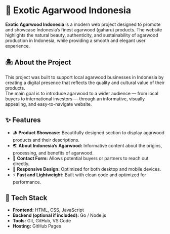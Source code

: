 # 🌿 Exotic Agarwood Indonesia

**Exotic Agarwood Indonesia** is a modern web project designed to promote and showcase Indonesia’s finest agarwood (gaharu) products. The website highlights the natural beauty, authenticity, and sustainability of agarwood production in Indonesia, while providing a smooth and elegant user experience.

## 🏝️ About the Project

This project was built to support local agarwood businesses in Indonesia by creating a digital presence that reflects the quality and cultural value of their products.  
The main goal is to introduce agarwood to a wider audience — from local buyers to international investors — through an informative, visually appealing, and easy-to-navigate website.

## ✨ Features

- 🪵 **Product Showcase:** Beautifully designed section to display agarwood products and their descriptions.  
- 🌏 **About Indonesia’s Agarwood:** Informative content about the origins, processing, and benefits of agarwood.  
- 💬 **Contact Form:** Allows potential buyers or partners to reach out directly.  
- 📱 **Responsive Design:** Optimized for both desktop and mobile devices.  
- ⚡ **Fast and Lightweight:** Built with clean code and optimized for performance.  

## 🧰 Tech Stack

- **Frontend:** HTML, CSS, JavaScript  
- **Backend (optional if included):** Go / Node.js  
- **Tools:** Git, GitHub, VS Code  
- **Hosting:** GitHub Pages  

